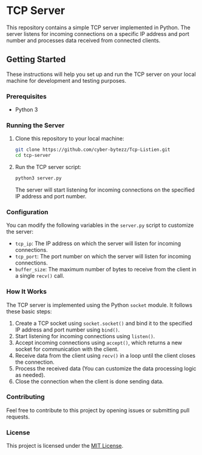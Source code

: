 # TCP Server

This repository contains a simple TCP server implemented in Python. The server listens for incoming connections on a specific IP address and port number and processes data received from connected clients.

## Getting Started

These instructions will help you set up and run the TCP server on your local machine for development and testing purposes.

### Prerequisites

- Python 3

### Running the Server

1. Clone this repository to your local machine:

   ```bash
   git clone https://github.com/cyber-bytezz/Tcp-Listien.git
   cd tcp-server
   ```

2. Run the TCP server script:

   ```bash
   python3 server.py
   ```

   The server will start listening for incoming connections on the specified IP address and port number.

### Configuration

You can modify the following variables in the `server.py` script to customize the server:

- `tcp_ip`: The IP address on which the server will listen for incoming connections.
- `tcp_port`: The port number on which the server will listen for incoming connections.
- `buffer_size`: The maximum number of bytes to receive from the client in a single `recv()` call.

### How It Works

The TCP server is implemented using the Python `socket` module. It follows these basic steps:

1. Create a TCP socket using `socket.socket()` and bind it to the specified IP address and port number using `bind()`.
2. Start listening for incoming connections using `listen()`.
3. Accept incoming connections using `accept()`, which returns a new socket for communication with the client.
4. Receive data from the client using `recv()` in a loop until the client closes the connection.
5. Process the received data (You can customize the data processing logic as needed).
6. Close the connection when the client is done sending data.

### Contributing

Feel free to contribute to this project by opening issues or submitting pull requests.

### License

This project is licensed under the [MIT License](LICENSE).
